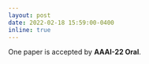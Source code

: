 ```yaml
---
layout: post
date: 2022-02-18 15:59:00-0400
inline: true
---
```


One paper is accepted by **AAAI-22 Oral**.

